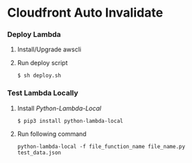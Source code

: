 # Cloudfront Auto Invalidate

### Deploy Lambda

1. Install/Upgrade awscli

2. Run deploy script

    `$ sh deploy.sh`

### Test Lambda Locally

1. Install *Python-Lambda-Local*

   `$ pip3 install python-lambda-local`

2. Run following command

    `python-lambda-local -f file_function_name file_name.py test_data.json`

